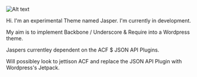 ![Alt text](/screenshot.png "Optional title")

Hi. I'm an experimental Theme named Jasper.
I'm currently in development.

My aim is to implement Backbone / Underscore & Require into a Wordpress theme.

Jaspers currentley dependent on the ACF $ JSON API Plugins.

Will possibley look to jettison ACF and replace the JSON API Plugin with Wordpress's Jetpack. 
